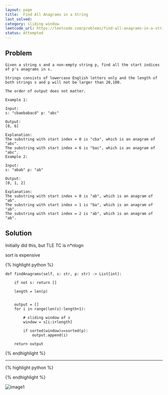 ```yaml
---
layout: page
title:  Find All Anagrams in a String
last_solved: 
category: sliding window
leetcode_url: https://leetcode.com/problems/find-all-anagrams-in-a-string
status: Attempted
---
```


Problem
-------

```
Given a string s and a non-empty string p, find all the start indices of p's anagrams in s.

Strings consists of lowercase English letters only and the length of both strings s and p will not be larger than 20,100.

The order of output does not matter.

Example 1:

Input:
s: "cbaebabacd" p: "abc"

Output:
[0, 6]

Explanation:
The substring with start index = 0 is "cba", which is an anagram of "abc".
The substring with start index = 6 is "bac", which is an anagram of "abc".
Example 2:

Input:
s: "abab" p: "ab"

Output:
[0, 1, 2]

Explanation:
The substring with start index = 0 is "ab", which is an anagram of "ab".
The substring with start index = 1 is "ba", which is an anagram of "ab".
The substring with start index = 2 is "ab", which is an anagram of "ab".
```

Solution
----------

Initially did this, but TLE
TC is n*nlogn

sort is expensive

{% highlight python %}

    def findAnagrams(self, s: str, p: str) -> List[int]:
        
        if not s: return []
        
        length = len(p)
        
        
        output = []
        for i in range(len(s)-length+1):
            
            # sliding window of s
            window = s[i:i+length]
            
            if sorted(window)==sorted(p):
                output.append(i)
        
        return output
    

{% endhighlight %}

______________



{% highlight python %}


{% endhighlight %}

![image1]()